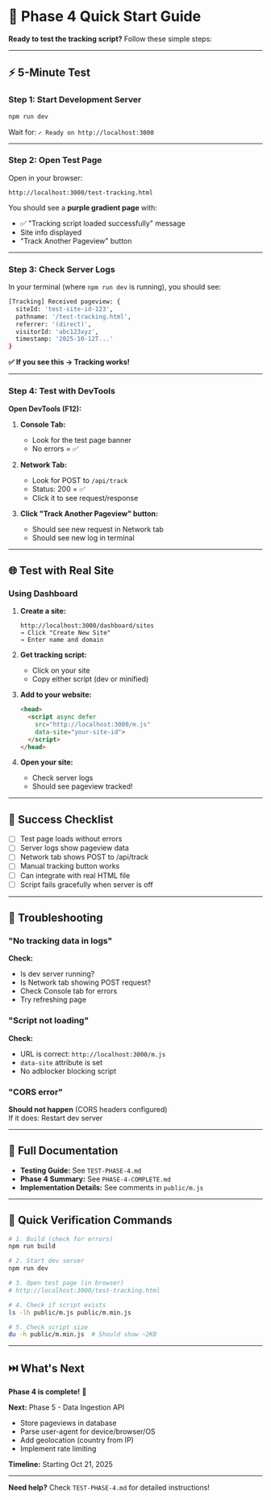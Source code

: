 # 🚀 Phase 4 Quick Start Guide

**Ready to test the tracking script?** Follow these simple steps:

---

## ⚡ 5-Minute Test

### Step 1: Start Development Server

```bash
npm run dev
```

Wait for: `✓ Ready on http://localhost:3000`

---

### Step 2: Open Test Page

Open in your browser:
```
http://localhost:3000/test-tracking.html
```

You should see a **purple gradient page** with:
- ✅ "Tracking script loaded successfully" message
- Site info displayed
- "Track Another Pageview" button

---

### Step 3: Check Server Logs

In your terminal (where `npm run dev` is running), you should see:

```bash
[Tracking] Received pageview: {
  siteId: 'test-site-id-123',
  pathname: '/test-tracking.html',
  referrer: '(direct)',
  visitorId: 'abc123xyz',
  timestamp: '2025-10-12T...'
}
```

**✅ If you see this → Tracking works!**

---

### Step 4: Test with DevTools

**Open DevTools (F12):**

1. **Console Tab:**
   - Look for the test page banner
   - No errors = ✅

2. **Network Tab:**
   - Look for POST to `/api/track`
   - Status: 200 = ✅
   - Click it to see request/response

3. **Click "Track Another Pageview" button:**
   - Should see new request in Network tab
   - Should see new log in terminal

---

## 🌐 Test with Real Site

### Using Dashboard

1. **Create a site:**
   ```
   http://localhost:3000/dashboard/sites
   → Click "Create New Site"
   → Enter name and domain
   ```

2. **Get tracking script:**
   - Click on your site
   - Copy either script (dev or minified)

3. **Add to your website:**
   ```html
   <head>
     <script async defer 
       src="http://localhost:3000/m.js" 
       data-site="your-site-id">
     </script>
   </head>
   ```

4. **Open your site:**
   - Check server logs
   - Should see pageview tracked!

---

## 🎯 Success Checklist

- [ ] Test page loads without errors
- [ ] Server logs show pageview data
- [ ] Network tab shows POST to /api/track
- [ ] Manual tracking button works
- [ ] Can integrate with real HTML file
- [ ] Script fails gracefully when server is off

---

## 🐛 Troubleshooting

### "No tracking data in logs"

**Check:**
- Is dev server running?
- Is Network tab showing POST request?
- Check Console tab for errors
- Try refreshing page

### "Script not loading"

**Check:**
- URL is correct: `http://localhost:3000/m.js`
- `data-site` attribute is set
- No adblocker blocking script

### "CORS error"

**Should not happen** (CORS headers configured)  
If it does: Restart dev server

---

## 📖 Full Documentation

- **Testing Guide:** See `TEST-PHASE-4.md`
- **Phase 4 Summary:** See `PHASE-4-COMPLETE.md`
- **Implementation Details:** See comments in `public/m.js`

---

## 🎉 Quick Verification Commands

```bash
# 1. Build (check for errors)
npm run build

# 2. Start dev server
npm run dev

# 3. Open test page (in browser)
# http://localhost:3000/test-tracking.html

# 4. Check if script exists
ls -lh public/m.js public/m.min.js

# 5. Check script size
du -h public/m.min.js  # Should show ~2KB
```

---

## ⏭️ What's Next

**Phase 4 is complete!** 🎉

**Next:** Phase 5 - Data Ingestion API
- Store pageviews in database
- Parse user-agent for device/browser/OS
- Add geolocation (country from IP)
- Implement rate limiting

**Timeline:** Starting Oct 21, 2025

---

**Need help?** Check `TEST-PHASE-4.md` for detailed instructions!



